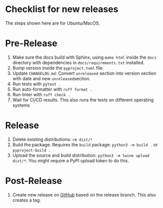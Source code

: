 Checklist for new releases
========

The steps shown here are for Ubuntu/MacOS.

# Pre-Release

1. Make sure the docs build with Sphinx, using `make html` inside the
   `docs` directory with dependencies in `docs/requirements.txt` installed.
2. Bump version inside the `pyproject.toml` file.
3. Update `CHANGELOG.md`: Convert `unreleased` section into version section
   with date and new `unreleased`section.
4. Run tests with `pytest .`
5. Run auto-formatter with `ruff format .`
6. Run linter with `ruff check .`
7. Wait for CI/CD results. This also runs the tests on different operating systems

# Release

1. Delete existing distributions: `rm dist/*`
2. Build the package. Requires the `build` package: `python3 -m build .` or `pyproject-build .`
3. Upload the source and build distribution: `python3 -m twine upload dist/*`. You might require
   a PyPI upload token to do this.

# Post-Release

1. Create new release on [GitHub](https://github.com/robamu-org/tmtccmd) based on the release
   branch. This also creates a tag.
